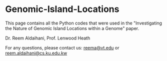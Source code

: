 # Genomic-Island-Locations

This page contains all the Python codes that were used in the "Investigating the Nature of Genomic Island Locations within a Genome" paper.

Dr. Reem Aldaihani, Prof. Lenwood Heath

For any questions, please contact us: reema@vt.edu or reem.aldaihani@cs.ku.edu.kw
